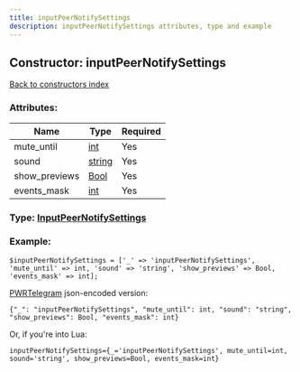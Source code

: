 ```yaml
---
title: inputPeerNotifySettings
description: inputPeerNotifySettings attributes, type and example
---
```

## Constructor: inputPeerNotifySettings  
[Back to constructors index](index.md)



### Attributes:

| Name     |    Type       | Required |
|----------|---------------|----------|
|mute\_until|[int](../types/int.md) | Yes|
|sound|[string](../types/string.md) | Yes|
|show\_previews|[Bool](../types/Bool.md) | Yes|
|events\_mask|[int](../types/int.md) | Yes|



### Type: [InputPeerNotifySettings](../types/InputPeerNotifySettings.md)


### Example:

```
$inputPeerNotifySettings = ['_' => 'inputPeerNotifySettings', 'mute_until' => int, 'sound' => 'string', 'show_previews' => Bool, 'events_mask' => int];
```  

[PWRTelegram](https://pwrtelegram.xyz) json-encoded version:

```
{"_": "inputPeerNotifySettings", "mute_until": int, "sound": "string", "show_previews": Bool, "events_mask": int}
```


Or, if you're into Lua:  


```
inputPeerNotifySettings={_='inputPeerNotifySettings', mute_until=int, sound='string', show_previews=Bool, events_mask=int}

```


